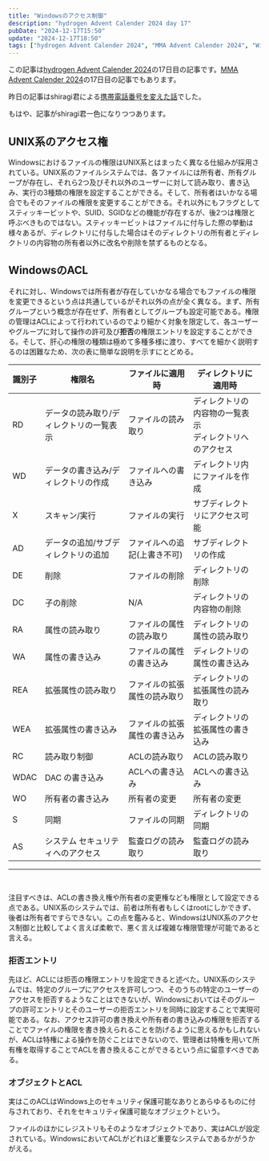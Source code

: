 ```yaml
---
title: "Windowsのアクセス制御"
description: "hydrogen Advent Calender 2024 day 17"
pubDate: "2024-12-17T15:50"
update: "2024-12-17T18:50"
tags: ["hydrogen Advent Calender 2024", "MMA Advent Calender 2024", "Windows"]
---
```


この記事は[hydrogen Advent Calender 2024](https://adventar.org/calendars/10672)の17日目の記事です。[MMA Advent Calender 2024](https://adventar.org/calendars/10770)の17日目の記事でもあります。

昨日の記事はshiragi君による[携帯電話番号を変えた話](https://www.mma.club.uec.ac.jp/~shiragi/post-1/)でした。

もはや、記事がshiragi君一色になりつつあります。

## UNIX系のアクセス権

Windowsにおけるファイルの権限はUNIX系とはまったく異なる仕組みが採用されている。UNIX系のファイルシステムでは、各ファイルには所有者、所有グループが存在し、それら2つ及びそれ以外のユーザーに対して読み取り、書き込み、実行の3種類の権限を設定することができる。そして、所有者はいかなる場合でもそのファイルの権限を変更することができる。それ以外にもフラグとしてスティッキービットや、SUID、SGIDなどの機能が存在するが、後2つは権限と呼ぶべきものではない。スティッキービットはファイルに付与した際の挙動は様々あるが、ディレクトリに付与した場合はそのディレクトリの所有者とディレクトリの内容物の所有者以外に改名や削除を禁ずるものとなる。

## WindowsのACL

それに対し、Windowsでは所有者が存在していかなる場合でもファイルの権限を変更できるという点は共通しているがそれ以外の点が全く異なる。まず、所有グループという概念が存在せず、所有者としてグループも設定可能である。権限の管理はACLによって行われているのでより細かく対象を限定して、各ユーザーやグループに対して操作の許可及び**拒否**の権限エントリを設定することができる。そして、肝心の権限の種類は極めて多種多様に渡り、すべてを細かく説明するのは困難なため、次の表に簡単な説明を示すにとどめる。

| 識別子 | 権限名 | ファイルに適用時 | ディレクトリに適用時 |
| --- | --- | --- | --- |
| RD | データの読み取り/ディレクトリの一覧表示 | ファイルの読み取り | ディレクトリの内容物の一覧表示<br>ディレクトリへのアクセス |
| WD | データの書き込み/ディレクトリの作成 | ファイルへの書き込み | ディレクトリ内にファイルを作成 |
| X | スキャン/実行 | ファイルの実行 | サブディレクトリにアクセス可能 |
| AD | データの追加/サブディレクトリの追加 | ファイルへの追記(上書き不可) | サブディレクトリの作成 |
| DE | 削除 | ファイルの削除 | ディレクトリの削除 |
| DC | 子の削除 | N/A | ディレクトリの内容物の削除 |
| RA | 属性の読み取り | ファイルの属性の読み取り | ディレクトリの属性の読み取り |
| WA | 属性の書き込み | ファイルの属性の書き込み | ディレクトリの属性の書き込み |
| REA | 拡張属性の読み取り | ファイルの拡張属性の読み取り | ディレクトリの拡張属性の読み取り |
| WEA | 拡張属性の書き込み | ファイルの拡張属性の書き込み | ディレクトリの拡張属性の書き込み |
| RC | 読み取り制御 | ACLの読み取り | ACLの読み取り |
| WDAC | DAC の書き込み | ACLへの書き込み | ACLへの書き込み |
| WO | 所有者の書き込み | 所有者の変更 | 所有者の変更 |
| S | 同期 | ファイルの同期 | ディレクトリの同期 |
| AS | システム セキュリティへのアクセス | 監査ログの読み取り | 監査ログの読み取り |
<hr><br>

注目すべきは、ACLの書き換え権や所有者の変更権なども権限として設定できる点である。UNIX系のシステムでは、前者は所有者もしくはrootにしかできず、後者は所有者ですらできない。この点を鑑みると、WindowsはUNIX系のアクセス制御と比較してよく言えば柔軟で、悪く言えば複雑な権限管理が可能であると言える。

### 拒否エントリ

先ほど、ACLには拒否の権限エントリを設定できると述べた。UNIX系のシステムでは、特定のグループにアクセスを許可しつつ、そのうちの特定のユーザーのアクセスを拒否するようなことはできないが、Windowsにおいてはそのグループの許可エントリとそのユーザーの拒否エントリを同時に設定することで実現可能である。なお、アクセス許可の書き換えや所有者の書き込みの権限を拒否することでファイルの権限を書き換えられることを防げるように思えるかもしれないが、ACLは特権による操作を防ぐことはできないので、管理者は特権を用いて所有権を取得することでACLを書き換えることができるという点に留意すべきである。

### オブジェクトとACL

実はこのACLはWindows上のセキュリティ保護可能なありとあらゆるものに付与されており、それをセキュリティ保護可能なオブジェクトという。

ファイルのほかにレジストリもそのようなオブジェクトであり、実はACLが設定されている。WindowsにおいてACLがどれほど重要なシステムであるかがうかがえる。
